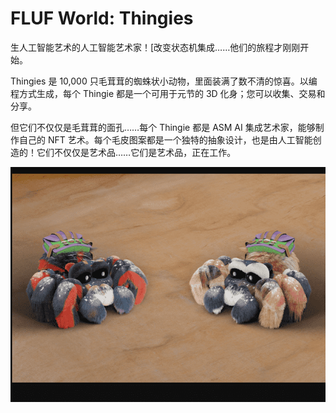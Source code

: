# FLUF World: Thingies

生人工智能艺术的人工智能艺术家！[改变状态机集成……他们的旅程才刚刚开始。

Thingies 是 10,000 只毛茸茸的蜘蛛状小动物，里面装满了数不清的惊喜。以编程方式生成，每个 Thingie 都是一个可用于元节的 3D 化身；您可以收集、交易和分享。

但它们不仅仅是毛茸茸的面孔……每个 Thingie 都是 ASM AI 集成艺术家，能够制作自己的 NFT 艺术。每个毛皮图案都是一个独特的抽象设计，也是由人工智能创造的！它们不仅仅是艺术品……它们是艺术品，正在工作。

![nft](01.png)
